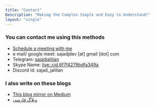 ```yaml
---
title: "Contact"
Description: "Making the Complex Simple and Easy to Understand!"
layout: "single"
---
```


### You can contact me using this methods

- [Schedule a meeting with me](https://tidycal.com/sajadjalilian)
- e mail/ google meet: sajadjdev [at] gmail [dot] com
- Telegram: [sajadjalilian](https://t.me/sajadjalilian)
- Skype Name: [live:.cid.6f7f4279bdfa349a](https://join.skype.com/invite/N53jlo9oP3vK)
- Discord id: sajad_jalilian

### I also write on these blogs

- [This blog mirror on Medium](https://medium.com/@SajadJ)
- [وبلاگ فارسی](https://virgool.io/@SajadJ)
